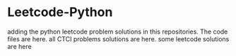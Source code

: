# Leetcode-Python
adding the python leetcode problem solutions in this repositories. 
The code files are here.
all CTCI problems solutions are here.
some leetcode solutions are here









































































































